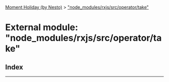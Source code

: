 [Moment Holiday (by Nesto)](../README.md) > ["node_modules/rxjs/src/operator/take"](../modules/_node_modules_rxjs_src_operator_take_.md)

# External module: "node_modules/rxjs/src/operator/take"

## Index

---

